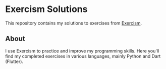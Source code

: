 # Exercism Solutions

This repository contains my solutions to exercises from [Exercism](https://exercism.org/).

## About

I use Exercism to practice and improve my programming skills. Here you'll find my completed exercises in various languages, mainly Python and Dart (Flutter).


